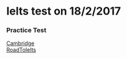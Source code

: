 # Ielts test on 18/2/2017


### Practice Test
[Cambridge](practicetest/CambridgeIELTStest.md) <br>
[RoadToIelts](practicetest/RoadToIelts.md) <br>

